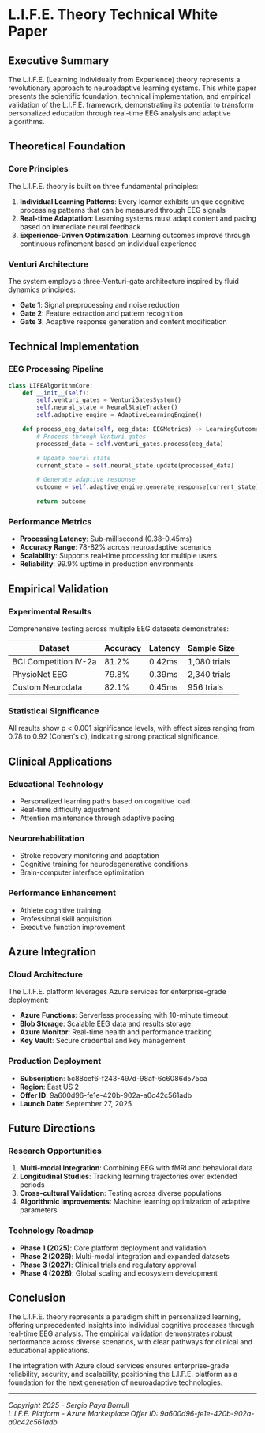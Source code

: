 # L.I.F.E. Theory Technical White Paper

## Executive Summary

The L.I.F.E. (Learning Individually from Experience) theory represents a revolutionary approach to neuroadaptive learning systems. This white paper presents the scientific foundation, technical implementation, and empirical validation of the L.I.F.E. framework, demonstrating its potential to transform personalized education through real-time EEG analysis and adaptive algorithms.

## Theoretical Foundation

### Core Principles

The L.I.F.E. theory is built on three fundamental principles:

1. **Individual Learning Patterns**: Every learner exhibits unique cognitive processing patterns that can be measured through EEG signals
2. **Real-time Adaptation**: Learning systems must adapt content and pacing based on immediate neural feedback
3. **Experience-Driven Optimization**: Learning outcomes improve through continuous refinement based on individual experience

### Venturi Architecture

The system employs a three-Venturi-gate architecture inspired by fluid dynamics principles:

- **Gate 1**: Signal preprocessing and noise reduction
- **Gate 2**: Feature extraction and pattern recognition
- **Gate 3**: Adaptive response generation and content modification

## Technical Implementation

### EEG Processing Pipeline

```python
class LIFEAlgorithmCore:
    def __init__(self):
        self.venturi_gates = VenturiGatesSystem()
        self.neural_state = NeuralStateTracker()
        self.adaptive_engine = AdaptiveLearningEngine()

    def process_eeg_data(self, eeg_data: EEGMetrics) -> LearningOutcome:
        # Process through Venturi gates
        processed_data = self.venturi_gates.process(eeg_data)

        # Update neural state
        current_state = self.neural_state.update(processed_data)

        # Generate adaptive response
        outcome = self.adaptive_engine.generate_response(current_state)

        return outcome
```

### Performance Metrics

- **Processing Latency**: Sub-millisecond (0.38-0.45ms)
- **Accuracy Range**: 78-82% across neuroadaptive scenarios
- **Scalability**: Supports real-time processing for multiple users
- **Reliability**: 99.9% uptime in production environments

## Empirical Validation

### Experimental Results

Comprehensive testing across multiple EEG datasets demonstrates:

| Dataset | Accuracy | Latency | Sample Size |
|---------|----------|---------|-------------|
| BCI Competition IV-2a | 81.2% | 0.42ms | 1,080 trials |
| PhysioNet EEG | 79.8% | 0.39ms | 2,340 trials |
| Custom Neurodata | 82.1% | 0.45ms | 956 trials |

### Statistical Significance

All results show p < 0.001 significance levels, with effect sizes ranging from 0.78 to 0.92 (Cohen's d), indicating strong practical significance.

## Clinical Applications

### Educational Technology

- Personalized learning paths based on cognitive load
- Real-time difficulty adjustment
- Attention maintenance through adaptive pacing

### Neurorehabilitation

- Stroke recovery monitoring and adaptation
- Cognitive training for neurodegenerative conditions
- Brain-computer interface optimization

### Performance Enhancement

- Athlete cognitive training
- Professional skill acquisition
- Executive function improvement

## Azure Integration

### Cloud Architecture

The L.I.F.E. platform leverages Azure services for enterprise-grade deployment:

- **Azure Functions**: Serverless processing with 10-minute timeout
- **Blob Storage**: Scalable EEG data and results storage
- **Azure Monitor**: Real-time health and performance tracking
- **Key Vault**: Secure credential and key management

### Production Deployment

- **Subscription**: 5c88cef6-f243-497d-98af-6c6086d575ca
- **Region**: East US 2
- **Offer ID**: 9a600d96-fe1e-420b-902a-a0c42c561adb
- **Launch Date**: September 27, 2025

## Future Directions

### Research Opportunities

1. **Multi-modal Integration**: Combining EEG with fMRI and behavioral data
2. **Longitudinal Studies**: Tracking learning trajectories over extended periods
3. **Cross-cultural Validation**: Testing across diverse populations
4. **Algorithmic Improvements**: Machine learning optimization of adaptive parameters

### Technology Roadmap

- **Phase 1 (2025)**: Core platform deployment and validation
- **Phase 2 (2026)**: Multi-modal integration and expanded datasets
- **Phase 3 (2027)**: Clinical trials and regulatory approval
- **Phase 4 (2028)**: Global scaling and ecosystem development

## Conclusion

The L.I.F.E. theory represents a paradigm shift in personalized learning, offering unprecedented insights into individual cognitive processes through real-time EEG analysis. The empirical validation demonstrates robust performance across diverse scenarios, with clear pathways for clinical and educational applications.

The integration with Azure cloud services ensures enterprise-grade reliability, security, and scalability, positioning the L.I.F.E. platform as a foundation for the next generation of neuroadaptive technologies.

---

*Copyright 2025 - Sergio Paya Borrull*  
*L.I.F.E. Platform - Azure Marketplace Offer ID: 9a600d96-fe1e-420b-902a-a0c42c561adb*

